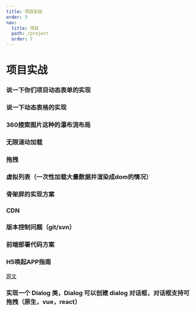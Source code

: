 ```yaml
---
title: 项目实战
order: 3
nav:
  title: 项目
  path: /project
  order: 7
---
```


# 项目实战

### 说一下你们项目动态表单的实现

### 说一下动态表格的实现

### 360搜索图片这种的瀑布流布局

### 无限滚动加载

### 拖拽

### 虚拟列表（一次性加载大量数据并渲染成dom的情况）

### 骨架屏的实现方案

### CDN

### 版本控制问题（git/svn）

### 前端部署代码方案

### H5唤起APP指南
[原文](https://suanmei.github.io/2018/08/23/h5_call_app/)

### 实现一个 Dialog 类，Dialog 可以创建 dialog 对话框，对话框支持可拖拽（原生，vue，react）

